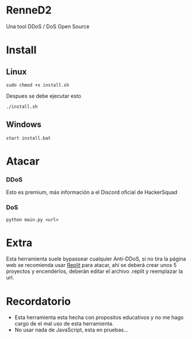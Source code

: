 # RenneD2
Una tool DDoS / DoS Open Source


# Install
## Linux
```
sudo chmod +x install.sh
```
Despues se debe ejecutar esto
```
./install.sh
```

## Windows

```
start install.bat
```

# Atacar

### DDoS
Esto es premium, más información a el Discord oficial de HackerSquad

### DoS
```
python main.py <url>
```

# Extra
Esta herramienta suele bypassear cualquier Anti-DDoS, si no tira la página web se recomienda usar [Replit](https://replit.com) para atacar, ahí se deberá crear unos 5 proyectos y encenderlos, deberán editar el archivo .replit y reemplazar la url.

# Recordatorio
* Esta herramienta esta hecha con propositos educativos y no me hago cargo de el mal uso de esta herramienta.
* No usar nada de JavaScript, esta en pruebas...

